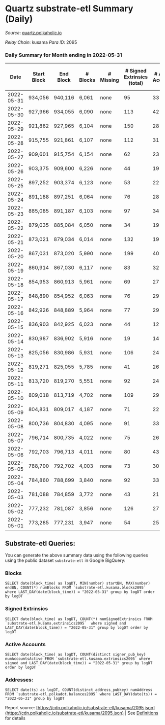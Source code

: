 # Quartz substrate-etl Summary (Daily)

_Source_: [quartz.polkaholic.io](https://quartz.polkaholic.io)

*Relay Chain*: kusama
*Para ID*: 2095



### Daily Summary for Month ending in 2022-05-31


| Date | Start Block | End Block | # Blocks | # Missing | # Signed Extrinsics (total) | # Active Accounts | # Addresses with Balances | # Events | # Transfers | # XCM Transfers In | # XCM Transfers Out |
| ---- | ----------- | --------- | -------- | --------- | --------------------------- | ----------------- | ------------------------- | -------- | ----------- | ------------------ | ------------------- |
| 2022-05-31 | 934,056 | 940,116 | 6,061 | none  | 95 | 33 | 12,726 | 13,650 | 15 ($3,224.12) | 3 ($838.21) | 6 ($1,248.05) |
| 2022-05-30 | 927,966 | 934,055 | 6,090 | none  | 113 | 42 | 12,717 | 13,855 | 13 ($441.26) |   | 3 ($5.83) |
| 2022-05-29 | 921,862 | 927,965 | 6,104 | none  | 150 | 28 | 12,711 | 14,125 | 37 ($1,384.11) | 1 ($3.01) | 3 ($89.89) |
| 2022-05-28 | 915,755 | 921,861 | 6,107 | none  | 112 | 31 | 12,704 | 13,828 | 16 ($2,352.97) | 4 ($434.53) | 4 ($988.93) |
| 2022-05-27 | 909,601 | 915,754 | 6,154 | none  | 62 | 23 | 12,696 | 13,751 | 8 ($598.53) | 3 ($329.78) |   |
| 2022-05-26 | 903,375 | 909,600 | 6,226 | none  | 44 | 19 | 12,689 | 13,592 | 4 ($1.17) | 1 ($50.37) | 1 ($1.13) |
| 2022-05-25 | 897,252 | 903,374 | 6,123 | none  | 53 | 22 | 12,687 | 13,408 | 8 ($753.23) |   | 1 ($5.34) |
| 2022-05-24 | 891,188 | 897,251 | 6,064 | none  | 76 | 28 | 12,687 | 13,529 | 19 ($589.06) |   | 2 ($4.89) |
| 2022-05-23 | 885,085 | 891,187 | 6,103 | none  | 97 | 34 | 12,670 | 13,789 | 14 ($718.12) |   | 4 ($358.96) |
| 2022-05-22 | 879,035 | 885,084 | 6,050 | none  | 34 | 19 | 12,663 | 13,275 | 6 ($2,135.39) | 1  | 1 ($51.01) |
| 2022-05-21 | 873,021 | 879,034 | 6,014 | none  | 132 | 19 | 12,657 | 13,829 | 8 ($574.79) |   | 3 ($6.30) |
| 2022-05-20 | 867,031 | 873,020 | 5,990 | none  | 199 | 40 | 12,654 | 14,143 | 16 ($183.70) |   | 3 ($5.73) |
| 2022-05-19 | 860,914 | 867,030 | 6,117 | none  | 83 | 32 | 12,650 | 13,769 | 12 ($131.66) | 1 ($370.00) | 3 ($73.64) |
| 2022-05-18 | 854,953 | 860,913 | 5,961 | none  | 69 | 27 | 12,639 | 13,209 | 20 ($772.73) |   | 5 ($28.28) |
| 2022-05-17 | 848,890 | 854,952 | 6,063 | none  | 76 | 29 | 12,639 | 13,588 | 15 ($3,959.28) | 3 ($149.57) | 8 ($3,795.57) |
| 2022-05-16 | 842,926 | 848,889 | 5,964 | none  | 77 | 29 | 12,630 | 13,288 | 16 ($2,323.73) | 1 ($2.49) | 2 ($408.98) |
| 2022-05-15 | 836,903 | 842,925 | 6,023 | none  | 44 | 12 | 12,628 | 13,198 | 18 ($441.21) | 1 ($13.25) | 3 ($22.48) |
| 2022-05-14 | 830,987 | 836,902 | 5,916 | none  | 19 | 14 | 12,627 | 12,812 | 4 ($16.57) |   | 2 ($1.56) |
| 2022-05-13 | 825,056 | 830,986 | 5,931 | none  | 106 | 24 | 12,626 | 13,423 | 23 ($1,084.66) |   | 1 ($7.95) |
| 2022-05-12 | 819,271 | 825,055 | 5,785 | none  | 41 | 26 | 12,621 | 12,663 | 11 ($183.89) |   | 1 ($8.28) |
| 2022-05-11 | 813,720 | 819,270 | 5,551 | none  | 92 | 24 | 12,618 | 12,519 | 34 ($25,362.43) | 12 ($6,376.10) | 3 ($18,735.86) |
| 2022-05-10 | 809,018 | 813,719 | 4,702 | none  | 109 | 29 | 12,613 | 10,898 | 12 ($6,830.40) |   | 4 ($8.53) |
| 2022-05-09 | 804,831 | 809,017 | 4,187 | none  | 71 | 22 | 12,606 | 9,539 | 6 ($51.78) | 1 ($1.11) | 7 ($92.78) |
| 2022-05-08 | 800,736 | 804,830 | 4,095 | none  | 91 | 33 | 12,601 | 9,407 | 32 ($4,785.79) | 5 ($1,633.76) | 8 ($924.86) |
| 2022-05-07 | 796,714 | 800,735 | 4,022 | none  | 75 | 26 | 12,596 | 9,254 | 5 ($19.73) | 5 ($14.57) | 4 ($12.08) |
| 2022-05-06 | 792,703 | 796,713 | 4,011 | none  | 80 | 43 | 12,588 | 9,133 | 27 ($1,473.87) | 2 ($7.27) | 4 ($486.02) |
| 2022-05-05 | 788,700 | 792,702 | 4,003 | none  | 73 | 30 | 12,585 | 9,276 | 14 ($5,452.56) | 3 ($6.09) | 3 ($419.92) |
| 2022-05-04 | 784,860 | 788,699 | 3,840 | none  | 92 | 33 | 12,577 | 8,991 | 10 ($1,769.55) | 3 ($5.21) | 6 ($1,727.10) |
| 2022-05-03 | 781,088 | 784,859 | 3,772 | none  | 43 | 21 | 12,571 | 8,482 | 5 ($2,747.40) | 4 ($6.09) | 4 ($1,943.39) |
| 2022-05-02 | 777,232 | 781,087 | 3,856 | none  | 126 | 27 | 12,565 | 9,167 | 54 ($2,576.99) | 2 ($5.34) | 3 ($78.38) |
| 2022-05-01 | 773,285 | 777,231 | 3,947 | none  | 54 | 25 | 12,558 | 8,977 | 8 ($1,116.09) | 4 ($137.69) | 5 ($1,355.25) |

## Substrate-etl Queries:
You can generate the above summary data using the following queries using the public dataset `substrate-etl` in Google BigQuery:


### Blocks
```
SELECT date(block_time) as logDT, MIN(number) startBN, MAX(number) endBN, COUNT(*) numBlocks FROM `substrate-etl.kusama.blocks2095`  where LAST_DAY(date(block_time)) = "2022-05-31" group by logDT order by logDT
```


### Signed Extrinsics
```
SELECT date(block_time) as logDT, COUNT(*) numSignedExtrinsics FROM `substrate-etl.kusama.extrinsics2095`  where signed and LAST_DAY(date(block_time)) = "2022-05-31" group by logDT order by logDT
```


### Active Accounts
```
SELECT date(block_time) as logDT, COUNT(distinct signer_pub_key) numAccountsActive FROM `substrate-etl.kusama.extrinsics2095` where signed and LAST_DAY(date(block_time)) = "2022-05-31" group by logDT order by logDT
```


### Addresses:
```
SELECT date(ts) as logDT, COUNT(distinct address_pubkey) numAddress FROM `substrate-etl.polkadot.balances2095` where LAST_DAY(date(ts)) = "2022-05-31" group by logDT
```



Report source: [https://cdn.polkaholic.io/substrate-etl/kusama/2095.json](https://cdn.polkaholic.io/substrate-etl/kusama/2095.json) | See [Definitions](/DEFINITIONS.md) for details
